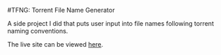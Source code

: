 #TFNG: Torrent File Name Generator

A side project I did that puts user input into file names following torrent naming conventions.

The live site can be viewed <a href="http://tylernickerson.com/apps/tfng">here</a>.
